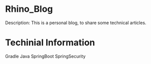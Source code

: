 # Rhino_Blog
Description: This is a personal blog, to share some technical articles.


# Techinial Information
Gradle
Java
SpringBoot
SpringSecurity
